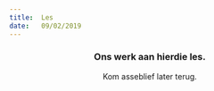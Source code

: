 ```yaml
---
title:  Les
date:   09/02/2019
---
```


### <center>Ons werk aan hierdie les.</center>
<center>Kom asseblief later terug.</center>